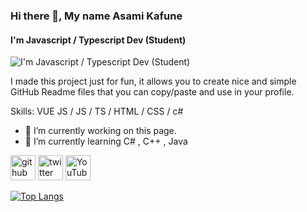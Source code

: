 ### Hi there 👋, My name Asami Kafune
#### I'm Javascript / Typescript Dev (Student)
![I'm Javascript / Typescript Dev (Student)](https://cdn.discordapp.com/attachments/968060143801610261/968088543446597683/banner.png)

I made this project just for fun, it allows you to create nice and simple GitHub Readme files that you can copy/paste and use in your profile.

Skills: VUE JS / JS / TS / HTML / CSS / c#

- 🔭 I’m currently working on this page. 
- 🌱 I’m currently learning C# , C++ , Java 


[<img src='https://cdn.jsdelivr.net/npm/simple-icons@3.0.1/icons/github.svg' alt='github' height='40'>](https://github.com/AsamiKafune)  [<img src='https://cdn.jsdelivr.net/npm/simple-icons@3.0.1/icons/twitter.svg' alt='twitter' height='40'>](https://twitter.com/asamikafune)  [<img src='https://cdn.jsdelivr.net/npm/simple-icons@3.0.1/icons/youtube.svg' alt='YouTube' height='40'>](https://www.youtube.com/channel/UC1s5T_9sfGrRxHJhjEceVSg)  

[![Top Langs](https://github-readme-stats.vercel.app/api/top-langs/?username=AsamiKafune)](https://github.com/anuraghazra/github-readme-stats)

